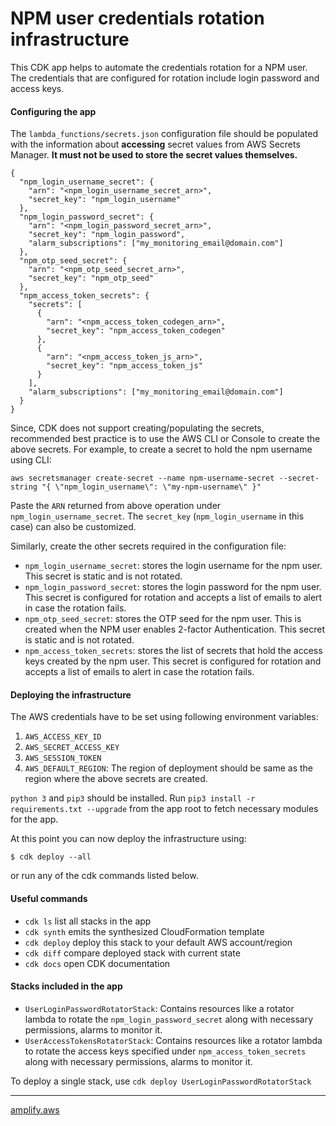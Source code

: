 
# NPM user credentials rotation infrastructure

This CDK app helps to automate the credentials rotation for a NPM user. 
The credentials that are configured for rotation include login password and access keys.

#### Configuring the app
The `lambda_functions/secrets.json` configuration file should be populated with the 
information about **accessing** secret values from AWS Secrets Manager. **It must not be
used to store the secret values themselves.**

```
{
  "npm_login_username_secret": {
    "arn": "<npm_login_username_secret_arn>",
    "secret_key": "npm_login_username"
  },
  "npm_login_password_secret": {
    "arn": "<npm_login_password_secret_arn>",
    "secret_key": "npm_login_password",
    "alarm_subscriptions": ["my_monitoring_email@domain.com"]
  },
  "npm_otp_seed_secret": {
    "arn": "<npm_otp_seed_secret_arn>",
    "secret_key": "npm_otp_seed"
  },
  "npm_access_token_secrets": {
    "secrets": [
      {
        "arn": "<npm_access_token_codegen_arn>",
        "secret_key": "npm_access_token_codegen"
      },
      {
        "arn": "<npm_access_token_js_arn>",
        "secret_key": "npm_access_token_js"
      }
    ],
    "alarm_subscriptions": ["my_monitoring_email@domain.com"]
  }
}
```
Since, CDK does not support creating/populating the secrets, recommended best practice is
to use the AWS CLI or Console to create the above secrets. 
For example, to create a secret to hold the npm username using CLI:
```
aws secretsmanager create-secret --name npm-username-secret --secret-string "{ \"npm_login_username\": \"my-npm-username\" }"
```
Paste the `ARN` returned from above operation under `npm_login_username_secret`.
The `secret_key` (`npm_login_username` in this case) can also be customized.

Similarly, create the other secrets required in the configuration file:
* `npm_login_username_secret`: stores the login username for the npm user. This secret is static and is not rotated.
* `npm_login_password_secret`: stores the login password for the npm user. This secret is configured for rotation and accepts
a list of emails to alert in case the rotation fails.
* `npm_otp_seed_secret`: stores the OTP seed for the npm user. This is created when the NPM user enables 2-factor Authentication. 
This secret is static and is not rotated.
* `npm_access_token_secrets`: stores the list of secrets that hold the access keys created by the npm user. 
This secret is configured for rotation and accepts a list of emails to alert in case the rotation fails.

#### Deploying the infrastructure
The AWS credentials have to be set using following environment variables:
  1. `AWS_ACCESS_KEY_ID`
  2. `AWS_SECRET_ACCESS_KEY`
  3. `AWS_SESSION_TOKEN`
  4. `AWS_DEFAULT_REGION`: The region of deployment should be same as the region where the above secrets are created.

`python 3` and `pip3` should be installed.
Run `pip3 install -r requirements.txt --upgrade` from the app root to fetch necessary modules for the app.

At this point you can now deploy the infrastructure using:
```
$ cdk deploy --all
```
or run any of the cdk commands listed below.


#### Useful commands

 * `cdk ls`          list all stacks in the app
 * `cdk synth`       emits the synthesized CloudFormation template
 * `cdk deploy`      deploy this stack to your default AWS account/region
 * `cdk diff`        compare deployed stack with current state
 * `cdk docs`        open CDK documentation


#### Stacks included in the app
* `UserLoginPasswordRotatorStack`: Contains resources like a rotator lambda to rotate the `npm_login_password_secret` 
along with necessary permissions, alarms to monitor it.
* `UserAccessTokensRotatorStack`: Contains resources like a rotator lambda to rotate the access keys specified under `npm_access_token_secrets` 
along with necessary permissions, alarms to monitor it.

To deploy a single stack, use `cdk deploy UserLoginPasswordRotatorStack`

------------------

[amplify.aws](https://amplify.aws)
